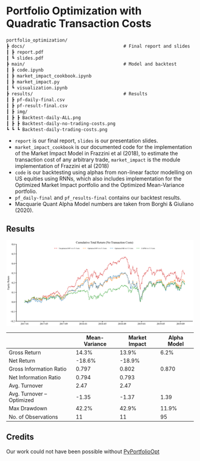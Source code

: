 # Portfolio Optimization with Quadratic Transaction Costs

```
portfolio_optimization/
┣ docs/                                     # Final report and slides
┃ ┣ report.pdf
┃ ┗ slides.pdf
┣ main/                                     # Model and backtest
┃ ┣ code.ipynb
┃ ┣ market_impact_cookbook.ipynb
┃ ┣ market_impact.py
┃ ┗ visualization.ipynb
┣ results/                                  # Results
┃ ┣ pf-daily-final.csv
┃ ┣ pf-result-final.csv
┃ ┣ img/
┃ ┣ ┣ Backtest-daily-ALL.png
┃ ┣ ┣ Backtest-daily-no-trading-costs.png
┗ ┗ ┗ Backtest-daily-trading-costs.png

```

- `report` is our final report, `slides` is our presentation slides. 
- `market_impact_cookbook` is our documented code for the implementation of the Market Impact Model in Frazzini et al (2018), to estimate the transaction cost of any arbitrary trade, `market_impact` is the module implementation of Frazzini et al (2018)
- `code` is our backtesting using alphas from non-linear factor modelling on US equities using RNNs, which also includes implementation for the Optimized Market Impact portfolio and the Optimized Mean-Variance portfolio. 
- `pf_daily-final` and `pf_results-final` contains our backtest results.
- Macquarie Quant Alpha Model numbers are taken from Borghi & Giuliano (2020).


## Results
![Results](https://github.com/mingboi95/portfolio_optimization/blob/main/results/img/Backtest-daily-no-trading-costs.png?raw=true)

|                           | Mean-Variance | Market Impact | Alpha Model |
|---------------------------|---------------|---------------|-------------|
| Gross Return              |  14.3%        |  13.9%        | 6.2%        |
| Net Return                | -18.6%        | -18.9%        |             |
| Gross Information Ratio   | 0.797         | 0.802         | 0.870       |
| Net Information Ratio     | 0.794         | 0.793         |             |
| Avg. Turnover             | 2.47          | 2.47          |             |
| Avg. Turnover – Optimized | -1.35         | -1.37         | 1.39        |
| Max Drawdown              | 42.2%         | 42.9%         | 11.9%       |
| No. of Observations       | 11            | 11            | 95          |


## Credits
Our work could not have been possible without [PyPortfolioOpt](https://github.com/robertmartin8/PyPortfolioOpt)
